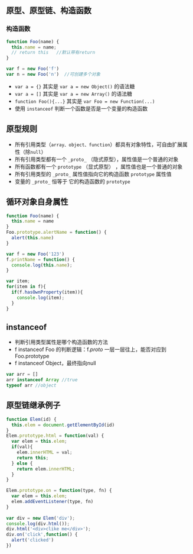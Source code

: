 ## 原型、原型链、构造函数

### 构造函数
```js
function Foo(name) {
  this.name = name;
  // return this   //默认带有return
}

var f = new Foo('f')
var n = new Foo('n')  //可创建多个对象
```
- `var a = {}` 其实是 `var a = new Object()` 的语法糖
- `var a = []` 其实是 `var a = new Array()` 的语法糖
- `function Foo(){...}` 其实是 `var Foo = new Function(...)`
- 使用 `instanceof` 判断一个函数是否是一个变量的构造函数

## 原型规则
- 所有引用类型（`array、object、function`）都具有对象特性，可自由扩展属性（除`null`）
- 所有引用类型都有一个 `_proto_` （隐式原型），属性值是一个普通的对象
- 所有函数都有一个 `prototype` （显式原型） ，属性值也是一个普通的对象
- 所有引用类型的 `_proto_` 属性值指向它的构造函数 `prototype` 属性值
- 变量的 `_proto_` 恒等于 它的构造函数的 `prototype`

## 循环对象自身属性
```js
function Foo(name) {
  this.name = name
}
Foo.prototype.alertName = function() {
  alert(this.name)
}

var f = new Foo('123')
f.printName = function() {
  console.log(this.name);
}

var item;
for(item in f){
  if(f.hasOwnProperty(item)){
    console.log(item);
  }
}
```

## instanceof
- 判断引用类型属性是哪个构造函数的方法
- f instanceof Foo 的判断逻辑：f._proto_ 一层一层往上，能否对应到Foo.prototype
- f instanceof Object，最终指向null
```js
var arr = []
arr instanceof Array //true
typeof arr //object
```

## 原型链继承例子
```js
function Elem(id) {
  this.elem = document.getElementById(id)
}
Elem.prototype.html = function(val) {
  var elem = this.elem;
  if(val){
    elem.innerHTML = val;
    return this;
  } else {
    return elem.innerHTML;
  }
}

Elem.prototype.on = function(type, fn) {
  var elem = this.elem;
  elem.addEventListener(type, fn)
}
 
var div = new Elem('div');
console.log(div.html());
div.html('<div>clike me</div>');
div.on('click',function() {
  alert('clicked')
})
```
